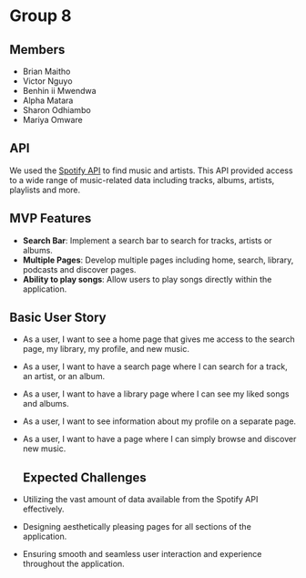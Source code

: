 # Group 8
## Members
- Brian Maitho
- Victor Nguyo
- Benhin ii Mwendwa
- Alpha Matara
- Sharon Odhiambo
- Mariya Omware

## API
We used the [Spotify API](https://rapidapi.com/Glavier/api/spotify23) to find music and artists.
This API provided access to a wide range of music-related data including tracks, albums, artists, playlists and more.

## MVP Features
- **Search Bar**: Implement a search bar to search for tracks, artists or albums.
- **Multiple Pages**: Develop multiple pages including home, search, library, podcasts and discover pages.
- **Ability to play songs**: Allow users to play songs directly within the application.
 
## Basic User Story
- As a user, I want to see a home page that gives me access to the search page, my library, my profile, and new music.
- As a user, I want to have a search page where I can search for a track, an artist, or an album.
- As a user, I want to have a library page where I can see my liked songs and albums.
- As a user, I want to see information about my profile on a separate page.
- As a user, I want to have a page where I can simply browse and discover new music.

  ## Expected Challenges
- Utilizing the vast amount of data available from the Spotify API effectively.
- Designing aesthetically pleasing pages for all sections of the application.
- Ensuring smooth and seamless user interaction and experience throughout the application.


